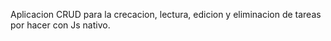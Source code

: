 Aplicacion CRUD para la crecacion, lectura, edicion y eliminacion de tareas por hacer con Js nativo.